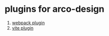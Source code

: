 # plugins for arco-design

1. [webpack plugin](./packages/plugin-webpack-react/README.md)
2. [vite plugin](./packages/plugin-vite-react/README.md)
